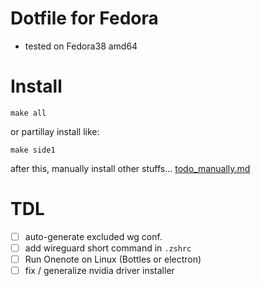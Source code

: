 # Dotfile for Fedora
- tested on Fedora38 amd64

# Install
```
make all
```

or partillay install like:
```
make side1
```

after this, manually install other stuffs... [todo_manually.md](todo_manually.md)

# TDL
- [ ] auto-generate excluded wg conf.
- [ ] add wireguard short command in `.zshrc`
- [ ] Run Onenote on Linux (Bottles or electron)
- [ ] fix / generalize nvidia driver installer 